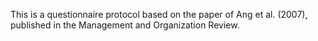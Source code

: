 This is a questionnaire protocol based on the paper of Ang et al. (2007), published in the Management and Organization Review.
